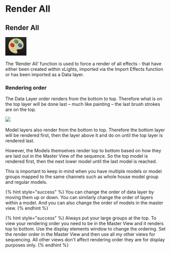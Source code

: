 # Render All

## Render All



![](../../.gitbook/assets/image%20%28577%29.png)

The ‘Render All’ function is used to force a render of all effects - that have either been created within xLights, imported via the Import Effects function or has been imported as a Data layer.

### Rendering order

The Data Layer order renders from the bottom to top. Therefore what is on the top layer will be done last – much like painting – the last brush strokes are on the top.

![](https://lh5.googleusercontent.com/1RzP8lBxdakPtz4z5UzqFi1ZJtAsjga6ljhSnCE_QgOB_Wd-78uE5gaAqW8b2Gn_OV0RS7O4esmern6jZzsQ6rWKI1kkQfO2JNycupM24z0_imAP4BfrnaJpouEP-5q6BqOYk2sP)

Model layers also render from the bottom to top.  Therefore the bottom layer will be rendered first, then the layer above it and do on until the top layer is rendered last.

However, the Models themselves render top to bottom based on how they are laid out in the Master View of the sequence. So the top model is rendered first, then the next lower model until the last model is reached.

This is important to keep in mind when you have multiple models or model groups mapped to the same channels such as whole house model group and regular models.

{% hint style="success" %}
You can change the order of data layer by moving them up or down. You can similarly change the order of layers within a model. And you can also change the order of models in the master view.
{% endhint %}

{% hint style="success" %}
Always put your large groups at the top.  To view your rendering order you need to be in the Master View and it renders top to bottom.  Use the display elements window to change the ordering. Set the render order in the Master View and then use all my other views for sequencing.  All other views don't affect rendering order they are for display purposes only.
{% endhint %}

